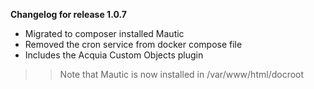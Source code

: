 **Changelog for release 1.0.7**

* Migrated to composer installed Mautic
* Removed the cron service from docker compose file
* Includes the Acquia Custom Objects plugin

>> Note that Mautic is now installed in /var/www/html/docroot
